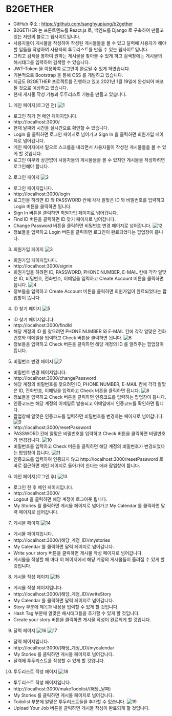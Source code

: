 # B2GETHER


-	GitHub 주소 : https://github.com/sanghyupjung/b2gether
-	B2GETHER 는 프론트엔드를 React.js 로, 백엔드를 Django 로 구축하여 만들고 있는 저만의 블로그 웹사이트입니다.
-	사용자들이 게시물을 작성하여 작성된 게시물들을 볼 수 있고 달력에 사용자가 해야 할 일들을 작성하여 사용자의 투두리스트를 만들 수 있는 웹사이트입니다.
-	그리고 검색을 통하여 원하는 게시물을 찾아볼 수 있게 하고 검색창에는 게시물의 해시태그를 입력하여 검색할 수 있습니다.
-	JWT-Token 을 이용하여 로그인이 완료될 수 있게 하였습니다.
-	기본적으로 Bootstrap 을 통해 CSS 를 개발하고 있습니다.
-	지금도 B2GETHER 프로젝트를 진행하고 있고 2021년 1월 19일에 완성되어 배포될 것으로 예상하고 있습니다.
-	현재 게시물 작성 기능과 투두리스트 기능을 만들고 있습니다.


1. 메인 페이지(로그인 전)
![1](https://user-images.githubusercontent.com/54101618/104117894-22c56c80-5368-11eb-9866-2770a522ccfa.JPG)
-	로그인 하기 전 메인 페이지입니다.
-	http://localhost:3000/
-	현재 날짜와 시간을 실시간으로 확인할 수 있습니다.
-	Login 을 클릭하면 로그인 페이지로 넘어가고 Sign In 을 클릭하면 회원가입 페이지로 넘어갑니다.
-	메인 페이지에서 밑으로 스크롤을 내리면서 사용자들이 작성한 게시물들을 볼 수 있게 할 것입니다.
-	로그인 여부와 상관없이 사용자들의 게시물들을 볼 수 있지만 게시물을 작성하려면 로그인해야 합니다.


2. 로그인 페이지
![2](https://user-images.githubusercontent.com/54101618/104117934-64eeae00-5368-11eb-98d2-811ee9c22d90.JPG)
-	로그인 페이지입니다.
-	http://localhost:3000/login
-	로그인을 하려면 ID 와 PASSWORD 칸에 각각 알맞은 ID 와 비밀번호를 입력하고 Login 버튼을 클릭하면 됩니다.
-	Sign In 버튼을 클릭하면 회원가입 페이지로 넘어갑니다.
-	Find ID 버튼을 클릭하면 ID 찾기 페이지로 넘어갑니다.
-	Change Password 버튼을 클릭하면 비밀번호 변경 페이지로 넘어갑니다.
![12](https://user-images.githubusercontent.com/54101618/104118006-fa8a3d80-5368-11eb-8c64-f3f4899de449.JPG)
-	정보들을 입력하고 Login 버튼을 클릭하면 로그인이 완료되었다는 팝업창이 뜹니다.


3. 회원가입 페이지
![3](https://user-images.githubusercontent.com/54101618/104117957-96677980-5368-11eb-8fe5-1eae82c4e447.JPG)
-	회원가입 페이지입니다.
-	http://localhost:3000/signin
-	회원가입을 하려면 ID, PASSWORD, PHONE NUMBER, E-MAIL 칸에 각각 알맞은 ID, 비밀번호, 전화번호, 이메일을 입력하고 Create Account 버튼을 클릭하면 됩니다.
![4](https://user-images.githubusercontent.com/54101618/104117963-a5e6c280-5368-11eb-8bf9-efa804e95b7c.JPG)
-	정보들을 입력하고 Create Account 버튼을 클릭하면 회원가입이 완료되었다는 팝업창이 뜹니다.


4. ID 찾기 페이지
![5](https://user-images.githubusercontent.com/54101618/104117968-b1d28480-5368-11eb-8496-b73335ebc1b3.JPG)
-	ID 찾기 페이지입니다.
-	http://localhost:3000/findId
-	해당 계정의 ID 를 찾으려면 PHONE NUMBER 와 E-MAIL 칸에 각각 알맞은 전화번호와 이메일을 입력하고 Check 버튼을 클릭하면 됩니다.
![6](https://user-images.githubusercontent.com/54101618/104117971-bac35600-5368-11eb-86ae-e71e7252a254.JPG)
-	정보들을 입력하고 Check 버튼을 클릭하면 해당 계정의 ID 를 알려주는 팝업창이 뜹니다.


5. 비밀번호 변경 페이지
![7](https://user-images.githubusercontent.com/54101618/104117979-c747ae80-5368-11eb-9616-f69c9000c384.JPG)
-	비밀번호 변경 페이지입니다.
-	http://localhost:3000/changePassword
-	해당 계정의 비밀번호를 찾으려면 ID, PHONE NUMBER, E-MAIL 칸에 각각 알맞은 ID, 전화번호, 이메일을 입력하고 Check 버튼을 클릭하면 됩니다.
![8](https://user-images.githubusercontent.com/54101618/104117985-d2024380-5368-11eb-88cf-6267fd2d4ada.JPG)
-	정보들을 입력하고 Check 버튼을 클릭하면 인증코드를 입력하는 팝업창이 뜹니다.
-	인증코드는 해당 계정의 이메일로 발송되고 이메일에서 인증코드를 확인하면 됩니다.
-	팝업창에 알맞은 인증코드를 입력하면 비밀번호를 변경하는 페이지로 넘어갑니다.
![9](https://user-images.githubusercontent.com/54101618/104117990-ddee0580-5368-11eb-9dec-416be2935c5b.JPG)
-	http://localhost:3000/resetPassword
-	PASSWORD 칸에 알맞은 비밀번호를 입력하고 Check 버튼을 클릭하면 비밀번호가 변경됩니다.
![10](https://user-images.githubusercontent.com/54101618/104117993-e5151380-5368-11eb-9548-fe295661febc.JPG)
-	비밀번호를 입력하고 Check 버튼을 클릭하면 해당 계정의 비밀번호가 변경되었다는 팝업창이 뜹니다.
![11](https://user-images.githubusercontent.com/54101618/104117998-ee9e7b80-5368-11eb-823e-bf9a5a83e94f.JPG)
-	인증코드를 입력하여 인증되지 않고 http://localhost:3000/resetPassword 로 바로 접근하면 메인 페이지로 돌아가야 한다는 에러 팝업창이 뜹니다.


6. 메인 페이지(로그인 후)
![13](https://user-images.githubusercontent.com/54101618/104118035-391ff800-5369-11eb-857a-09e7e6f0f31f.JPG)
-	로그인 한 후 메인 페이지입니다.
-	http://localhost:3000/
-	Logout 을 클릭하면 해당 계정이 로그아웃 됩니다.
-	My Stories 를 클릭하면 게시물 페이지로 넘어가고 My Calendar 를 클릭하면 달력 페이지로 넘어갑니다.


7. 게시물 페이지
![14](https://user-images.githubusercontent.com/54101618/104118039-43da8d00-5369-11eb-95e3-2eb486a49b61.JPG)
-	게시물 페이지입니다.
-	http://localhost:3000/(해당_계정_ID)/mystories
-	My Calendar 를 클릭하면 달력 페이지로 넘어갑니다.
-	Write your story 버튼을 클릭하면 게시물 작성 페이지로 넘어갑니다.
-	게시물을 작성할 때 마다 이 페이지에서 해당 계정의 게시물들이 올려질 수 있게 할 것입니다.


8. 게시물 작성 페이지
![15](https://user-images.githubusercontent.com/54101618/104118041-4b019b00-5369-11eb-82df-263eba60da82.JPG)
-	게시물 작성 페이지입니다.
-	http://localhost:3000/(해당_계정_ID)/writeStory
-	My Calendar 를 클릭하면 달력 페이지로 넘어갑니다.
-	Story 부분에 제목과 내용을 입력할 수 있게 할 것입니다.
-	Hash Tag 부분에 알맞은 해시태그들을 추가할 수 있게 할 것입니다.
-	Create your story 버튼을 클릭하면 게시물 작성이 완료되게 할 것입니다.


9. 달력 페이지
![16](https://user-images.githubusercontent.com/54101618/104118046-5654c680-5369-11eb-94b7-fa5e4b38026f.JPG)
![17](https://user-images.githubusercontent.com/54101618/104118049-5ce33e00-5369-11eb-92f5-0439959521db.JPG)
-	달력 페이지입니다.
-	http://localhost:3000/(해당_계정_ID)/mycalendar
-	My Stories 를 클릭하면 게시물 페이지로 넘어갑니다.
-	달력에 투두리스트를 작성할 수 있게 할 것입니다.


10. 투두리스트 작성 페이지
![18](https://user-images.githubusercontent.com/54101618/104118643-ed238200-536d-11eb-929e-69928c44cc76.JPG)
- 투두리스트 작성 페이지입니다.
- http://localhost:3000/makeTodolist/(해당_날짜)
-	My Stories 를 클릭하면 게시물 페이지로 넘어갑니다.
-	Todolist 부분에 알맞은 투두리스트들을 추가할 수 있습니다.
![19](https://user-images.githubusercontent.com/54101618/104118748-89e61f80-536e-11eb-9fcb-4f46a1e60442.JPG)
-	Upload Your Job 버튼을 클릭하면 게시물 작성이 완료되게 할 것입니다.



